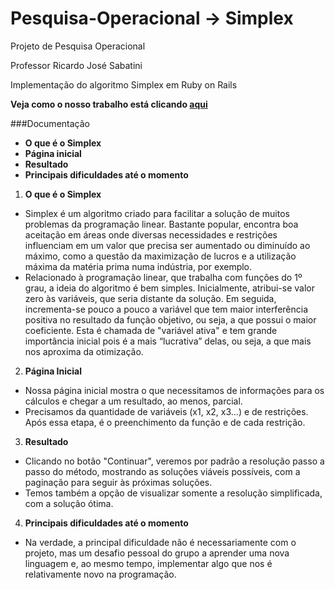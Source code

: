 # Pesquisa-Operacional -> Simplex

Projeto de Pesquisa Operacional

Professor Ricardo José Sabatini

Implementação do algoritmo Simplex em Ruby on Rails

**Veja como o nosso trabalho está clicando [aqui]()**

###Documentação

* **O que é o Simplex**
* **Página inicial**
* **Resultado**
* **Principais dificuldades até o momento**

1. **O que é o Simplex**
  * Simplex é um algoritmo criado para facilitar a solução de muitos problemas da programação linear. Bastante popular, encontra boa aceitação em áreas onde diversas necessidades e restrições influenciam em um valor que precisa ser aumentado ou diminuído ao máximo, como a questão da maximização de lucros e a utilização máxima da matéria prima numa indústria, por exemplo.
  * Relacionado à programação linear, que trabalha com funções do 1º grau, a ideia do algoritmo é bem simples. Inicialmente, atribui-se valor zero às variáveis, que seria distante da solução. Em seguida, incrementa-se pouco a pouco a variável que tem maior interferência positiva no resultado da função objetivo, ou seja, a que possui o maior coeficiente. Esta é chamada de "variável ativa" e tem grande importância inicial pois é a mais “lucrativa” delas, ou seja, a que mais nos aproxima da otimização.
2. **Página Inicial**
  * Nossa página inicial mostra o que necessitamos de informações para os cálculos e chegar a um resultado, ao menos, parcial.
  * Precisamos da quantidade de variáveis (x1, x2, x3...) e de restrições. Após essa etapa, é o preenchimento da função e de cada restrição.
3. **Resultado**
  * Clicando no botão "Continuar", veremos por padrão a resolução passo a passo do método, mostrando as soluções viáveis possíveis, com a paginação para seguir às próximas soluções.
  * Temos também a opção de visualizar somente a resolução simplificada, com a solução ótima.
4. **Principais dificuldades até o momento**
  * Na verdade, a principal dificuldade não é necessariamente com o projeto, mas um desafio pessoal do grupo a aprender uma nova linguagem e, ao mesmo tempo, implementar algo que nos é relativamente novo na programação.
